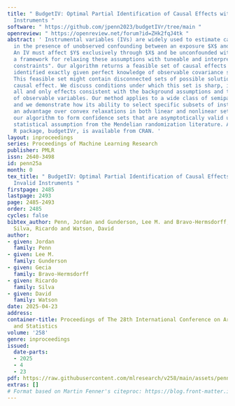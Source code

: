 ```yaml
---
title: " BudgetIV: Optimal Partial Identification of Causal Effects with Mostly Invalid
  Instruments "
software: " https://github.com/jpenn2023/budgetIVr/tree/main "
openreview: " https://openreview.net/forum?id=ZHk2fqJ4tk "
abstract: ' Instrumental variables (IVs) are widely used to estimate causal effects
  in the presence of unobserved confounding between an exposure $X$ and outcome $Y$.
  An IV must affect $Y$ exclusively through $X$ and be unconfounded with $Y$. We present
  a framework for relaxing these assumptions with tuneable and interpretable "budget
  constraints". Our algorithm returns a feasible set of causal effects that can be
  identified exactly given perfect knowledge of observable covariance statistics.
  This feasible set might contain disconnected sets of possible solutions for the
  causal effect. We discuss conditions under which this set is sharp, i.e., contains
  all and only effects consistent with the background assumptions and the joint distribution
  of observable variables. Our method applies to a wide class of semiparametric models,
  and we demonstrate how its ability to select specific subsets of instruments confers
  an advantage over convex relaxations in both linear and nonlinear settings. We adapt
  our algorithm to form confidence sets that are asymptotically valid under a common
  statistical assumption from the Mendelian randomization literature. An accompanying
  R package, budgetIVr, is available from CRAN. '
layout: inproceedings
series: Proceedings of Machine Learning Research
publisher: PMLR
issn: 2640-3498
id: penn25a
month: 0
tex_title: " BudgetIV: Optimal Partial Identification of Causal Effects with Mostly
  Invalid Instruments "
firstpage: 2485
lastpage: 2493
page: 2485-2493
order: 2485
cycles: false
bibtex_author: Penn, Jordan and Gunderson, Lee M. and Bravo-Hermsdorff, Gecia and
  Silva, Ricardo and Watson, David
author:
- given: Jordan
  family: Penn
- given: Lee M.
  family: Gunderson
- given: Gecia
  family: Bravo-Hermsdorff
- given: Ricardo
  family: Silva
- given: David
  family: Watson
date: 2025-04-23
address:
container-title: Proceedings of The 28th International Conference on Artificial Intelligence
  and Statistics
volume: '258'
genre: inproceedings
issued:
  date-parts:
  - 2025
  - 4
  - 23
pdf: https://raw.githubusercontent.com/mlresearch/v258/main/assets/penn25a/penn25a.pdf
extras: []
# Format based on Martin Fenner's citeproc: https://blog.front-matter.io/posts/citeproc-yaml-for-bibliographies/
---
```

